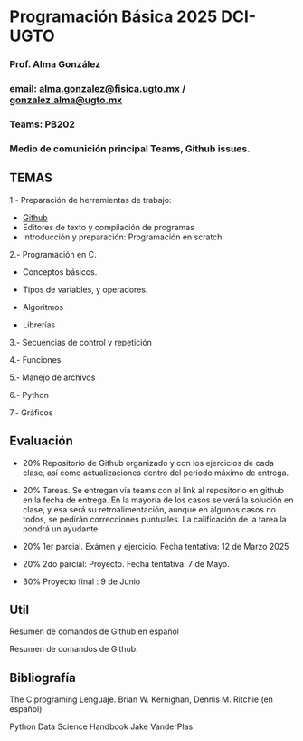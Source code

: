 # Programación Básica 2025 DCI-UGTO

### Prof. Alma González

### email: alma.gonzalez@fisica.ugto.mx / gonzalez.alma@ugto.mx

### Teams: PB202

### Medio de comunición principal Teams, Github issues.


## TEMAS

1.- Preparación de herramientas de trabajo:

- [Github](https://github.com/)
- Editores de texto y compilación de programas
- Introducción y preparación: Programación en scratch


2.- Programación en C.

- Conceptos básicos.

- Tipos de variables, y operadores.

- Algoritmos

- Librerías


3.- Secuencias de control y repetición

4.- Funciones

5.- Manejo de archivos

6.- Python

7.- Gráficos

## Evaluación

- 20% Repositorio de Github organizado y con los ejercicios de cada clase, así como actualizaciones dentro del periodo máximo de entrega.

- 20% Tareas. Se entregan vía teams con el link al repositorio en github en la fecha de entrega. En la mayoría de los casos se verá la solución en clase, y esa será su retroalimentación, aunque en algunos casos no todos, se pedirán correcciones puntuales.  La calificación de la tarea la pondrá un ayudante. 

- 20% 1er parcial. Exámen y ejercicio. Fecha tentativa: 12 de Marzo 2025

- 20% 2do parcial: Proyecto. Fecha tentativa:  7 de Mayo.

- 30% Proyecto final : 9 de Junio

## Util

Resumen de comandos de Github en español 

Resumen de comandos de Github.

## Bibliografía

The C programing Lenguaje. Brian W. Kernighan, Dennis M. Ritchie (en español)

Python Data Science Handbook Jake VanderPlas


